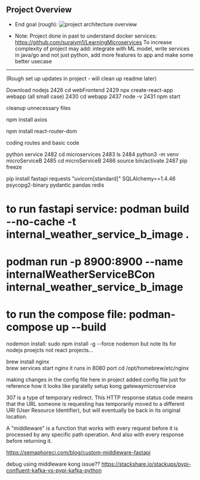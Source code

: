 ## Project Overview

- End goal (rough):
![project architecture overview](https://github.com/surajvm1/learningSWE/blob/dev/feat1/imgs_for_readme_reference/e2eDevProj.drawio.png)

- Note: Project done in past to understand docker services: https://github.com/surajvm1/LearningMicroservices
To increase complexity of project may add: integrate with ML model, write services in java/go and not just python, add more features to app and make some better usecase

----------------------------------------

(Rough set up updates in project - will clean up readme later)

Download nodejs
 2426  cd webFrontend
 2429  npx create-react-app webapp (all small case)
 2430  cd webapp
 2437  node -v
 2431  npm start

cleanup unnecessary files

 npm install axios

npm install react-router-dom

coding routes and basic code

python service
 2482  cd microservices
 2483  ls
 2484  python3 -m venv microServiceB
 2485  cd microServiceB
 2486  source bin/activate
 2487  pip freeze

pip install fastapi requests "uvicorn[standard]" SQLAlchemy==1.4.46 psycopg2-binary pydantic pandas redis

# to run fastapi service: podman build --no-cache -t internal_weather_service_b_image . 
# podman run -p 8900:8900 --name internalWeatherServiceBCon internal_weather_service_b_image

# to run the compose file: podman-compose up --build

nodemon install: sudo npm install -g --force nodemon
but note its for nodejs proejcts not react projects... 



brew install nginx       
brew services start nginx
it runs in 8080 port
cd /opt/homebrew/etc/nginx

making changes in the config file
here in project added config file just for reference how it looks like
paralelly setup kong gatewaymicroservice

307 is a type of temporary redirect. This HTTP response status code means that the URL someone is requesting has temporarily moved to a different URI (User Resource Identifier), but will eventually be back in its original location.

A "middleware" is a function that works with every request before it is processed by any specific path operation. And also with every response before returning it.

https://semaphoreci.com/blog/custom-middleware-fastapi

debug using middleware kong issue??
https://stackshare.io/stackups/pypi-confluent-kafka-vs-pypi-kafka-python






